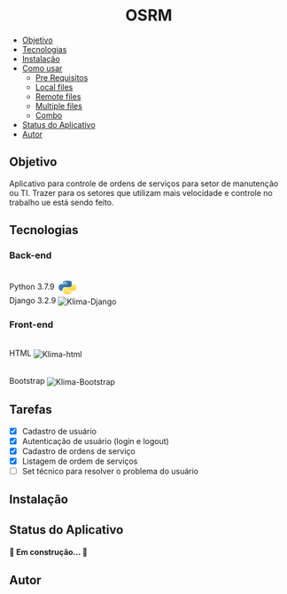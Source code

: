 
<h1 align="center">
 OSRM
</h1>

<!--
<p align="center">
 <a href="#objetivo">Objetivo</a> •
 <a href="#tecnologias">Tecnologias</a> • 
 <a href="#status">Status do Projeto</a> • 
 <a href="#instalacao">Instalação</a> • 
 <a href="#autor">Autor</a>
</p>
-->

<!--ts-->
   * [Objetivo](#objetivo)
   * [Tecnologias](#tecnologias)
   * [Instalação](#instalação)
   * [Como usar](#como-usar)
      * [Pre Requisitos](#pre-requisitos)
      * [Local files](#local-files)
      * [Remote files](#remote-files)
      * [Multiple files](#multiple-files)
      * [Combo](#combo)
   * [Status do Aplicativo](#status-do-aplicativo)
   * [Autor](#autor)
<!--te-->

##

## Objetivo
Aplicativo para controle de ordens de serviços para setor de manutenção ou TI.
Trazer para os setores que utilizam mais velocidade e controle no trabalho ue está sendo feito.

## Tecnologias
### Back-end 
<br>Python 3.7.9 <img align="center" alt="Klima-Python" height="30" width="40" src="https://raw.githubusercontent.com/devicons/devicon/master/icons/python/python-original.svg">
<br>Django 3.2.9 <img align="center" alt="Klima-Django" height="40" width="50" src="https://cdn.jsdelivr.net/gh/devicons/devicon/icons/django/django-original.svg" />

### Front-end
<br>HTML  <img align="center" alt="Klima-html" height="30" width="40" src="https://cdn.jsdelivr.net/gh/devicons/devicon/icons/html5/html5-original.svg" />
  
<br>Bootstrap <img align="center" alt="Klima-Bootstrap" height="30" width="40" src="https://cdn.jsdelivr.net/gh/devicons/devicon/icons/bootstrap/bootstrap-plain.svg" />

## Tarefas

- [x] Cadastro de usuário
- [x] Autenticação de usuário (login e logout)
- [x] Cadastro de ordens de serviço
- [x] Listagem de ordem de serviços
- [ ] Set técnico para resolver o problema do usuário

## Instalação

## Status do Aplicativo
<h4> 
	🚧  Em construção...  🚧
</h4>

## Autor
